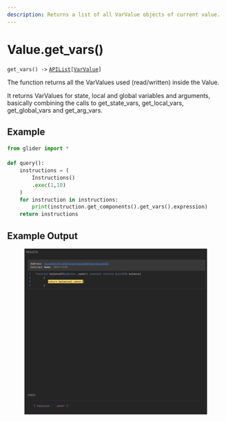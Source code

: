 ```yaml
---
description: Returns a list of all VarValue objects of current value.
---
```


# Value.get\_vars()

`get_vars() ->` [`APIList`](../iterables/apilist.md)`[`[`VarValue`](../point/varvalue/)`]`

The function returns all the VarValues used (read/written) inside the Value.&#x20;

It returns VarValues for state, local and global variables and arguments, basically combining the calls to get\_state\_vars, get\_local\_vars, get\_global\_vars and get\_arg\_vars.

## Example

```python
from glider import *

def query():
    instructions = (
        Instructions()
        .exec(1,10)
    )
    for instruction in instructions:
        print(instruction.get_components().get_vars().expression)
    return instructions
```

## Example Output

<figure><img src="../../.gitbook/assets/image (43).png" alt=""><figcaption></figcaption></figure>
